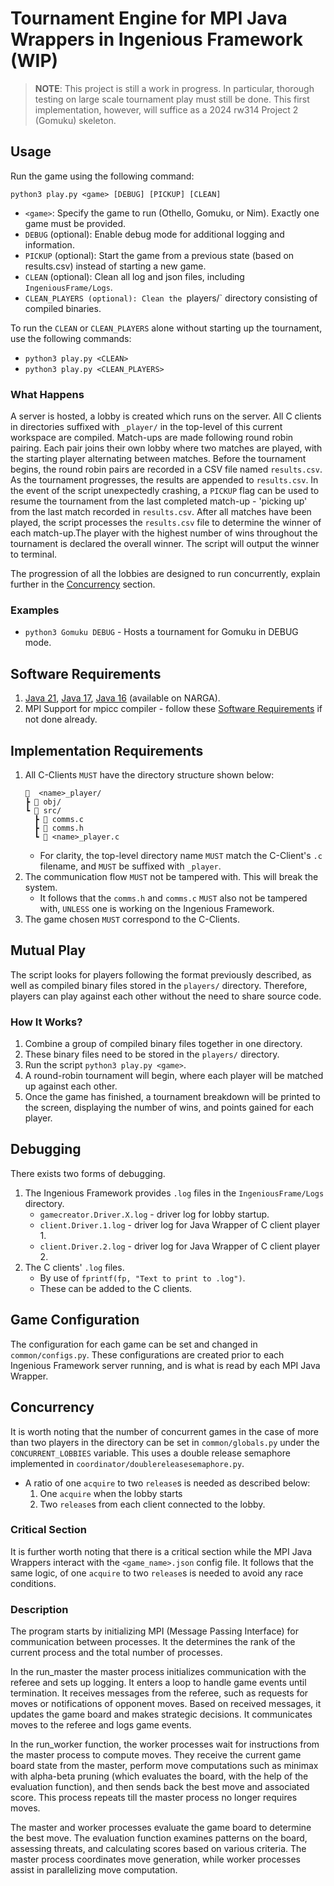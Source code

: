 # Tournament Engine for MPI Java Wrappers in Ingenious Framework (WIP)
> **NOTE**: This project is still a work in progress. In particular, thorough testing on large scale tournament play must still be done. This first implementation, however, will suffice as a 2024 rw314 Project 2 (Gomuku) skeleton.

## Usage
Run the game using the following command:

`python3 play.py <game> [DEBUG] [PICKUP] [CLEAN]`
- `<game>`: Specify the game to run (Othello, Gomuku, or Nim). Exactly one game must be provided.
- `DEBUG` (optional): Enable debug mode for additional logging and information.
- `PICKUP` (optional): Start the game from a previous state (based on results.csv) instead of starting a new game.
- `CLEAN` (optional): Clean all log and json files, including `IngeniousFrame/Logs`.
- `CLEAN_PLAYERS (optional): Clean the `players/` directory consisting of compiled binaries.

To run the `CLEAN` or `CLEAN_PLAYERS` alone without starting up the tournament, use the following commands:
- `python3 play.py <CLEAN>`
- `python3 play.py <CLEAN_PLAYERS>`

### What Happens
A server is hosted, a lobby is created which runs on the server. All C clients in directories suffixed with `_player/` in the top-level of this current workspace are compiled. Match-ups are made following round robin pairing. Each pair joins their own lobby where two matches are played, with the starting player alternating between matches. Before the tournament begins, the round robin pairs are recorded in a CSV file named `results.csv`. As the tournament progresses, the results are appended to `results.csv`. In the event of the script unexpectedly crashing, a `PICKUP` flag can be used to resume the tournament from the last completed match-up - 'picking up' from the last match recorded in `results.csv`. After all matches have been played, the script processes the `results.csv` file to determine the winner of each match-up.The player with the highest number of wins throughout the tournament is declared the overall winner. The script will output the winner to terminal.

The progression of all the lobbies are designed to run concurrently, explain further in the [Concurrency](#Concurrency) section.

### Examples
- `python3 Gomuku DEBUG` - Hosts a tournament for Gomuku in DEBUG mode.

## Software Requirements
1. [Java 21](https://www.oracle.com/za/java/technologies/downloads/#java21), [Java 17](https://www.oracle.com/java/technologies/javase/jdk17-archive-downloads.html), [Java 16](https://www.oracle.com/java/technologies/javase/jdk16-archive-downloads.html) (available on NARGA).
2. MPI Support for mpicc compiler - follow these [Software Requirements](https://www.cs.sun.ac.za/courses/cs314/faq/software_req_faq.html) if not done already.

## Implementation Requirements 
1. All C-Clients `MUST` have the directory structure shown below:
    ```
    📜  <name>_player/
    ┣ 📂 obj/
    ┗ 📂 src/
      ┣ 📜 comms.c
      ┣ 📜 comms.h
      ┗ 📜 <name>_player.c
    ```
    - For clarity, the top-level directory name `MUST` match the C-Client's `.c` filename, and `MUST` be suffixed with `_player`.
2. The communication flow `MUST` not be tampered with. This will break the system.
    - It follows that the `comms.h` and `comms.c` `MUST` also not be tampered with, `UNLESS` one is working on the Ingenious Framework.
3. The game chosen `MUST` correspond to the C-Clients.

## Mutual Play
The script looks for players following the format previously described, as well as compiled binary files stored in the `players/` directory. Therefore, players can play against each other without the need to share source code.
### How It Works?
1. Combine a group of compiled binary files together in one directory.
2. These binary files need to be stored in the `players/` directory. 
3. Run the script `python3 play.py <game>`. 
4. A round-robin tournament will begin, where each player will be matched up against each other.
5. Once the game has finished, a tournament breakdown will be printed to the screen, displaying the number of wins, and points gained for each player.

## Debugging
There exists two forms of debugging.
1. The Ingenious Framework provides `.log` files in the `IngeniousFrame/Logs` directory.
    - `gamecreator.Driver.X.log` - driver log for lobby startup.
    - `client.Driver.1.log` - driver log for Java Wrapper of C client player 1.
    - `client.Driver.2.log` - driver log for Java Wrapper of C client player 2.
2. The C clients' `.log` files.
    - By use of `fprintf(fp, "Text to print to .log")`.
    - These can be added to the C clients.

## Game Configuration
The configuration for each game can be set and changed in `common/configs.py`. These configurations are created prior to each Ingenious Framework server running, and is what is read by each MPI Java Wrapper.

## <a name="Concurrency"></a>Concurrency
It is worth noting that the number of concurrent games in the case of more than two players in the directory can be set in `common/globals.py` under the `CONCURRENT_LOBBIES` variable. This uses a double release semaphore implemented in `coordinator/doublereleasesemaphore.py`. 
- A ratio of one `acquire` to two `release`s is needed as described below:
    1. One `acquire` when the lobby starts
    2. Two `release`s from each client connected to the lobby.
### Critical Section
It is further worth noting that there is a critical section while the MPI Java Wrappers interact with the `<game_name>.json` config file. It follows that the same logic, of one `acquire` to two `release`s is needed to avoid any race conditions.

### Description

The program starts by initializing MPI (Message Passing Interface) for communication between processes. It the determines the rank of the current process and the total number of processes.

In the run_master the master process initializes communication with the referee and sets up logging. It enters a loop to handle game events until termination. It receives messages from the referee, such as requests for moves or notifications of opponent moves. Based on received messages, it updates the game board and makes strategic decisions. It communicates moves to the referee and logs game events. 

In the run_worker function, the worker processes wait for instructions from the master process to compute moves. They receive the current game board state from the master, perform move computations such as minimax with alpha-beta pruning (which evaluates the board, with the help of the evaluation function), and then sends back the best move and associated score. This process repeats till the master process no longer requires moves. 

The master and worker processes evaluate the game board to determine the best move. The evaluation function examines patterns on the board, assessing threats, and calculating scores based on various criteria. The master process coordinates move generation, while worker processes assist in parallelizing move computation.
